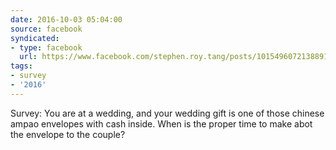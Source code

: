 ```yaml
---
date: 2016-10-03 05:04:00
source: facebook
syndicated:
- type: facebook
  url: https://www.facebook.com/stephen.roy.tang/posts/10154960721388912
tags:
- survey
- '2016'
---
```


Survey: You are at a wedding, and your wedding gift is one of those chinese ampao envelopes with cash inside. When is the proper time to make abot the envelope to the couple?